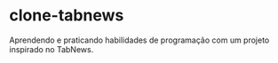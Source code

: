 # clone-tabnews
Aprendendo e praticando habilidades de programação com um projeto inspirado no TabNews.
